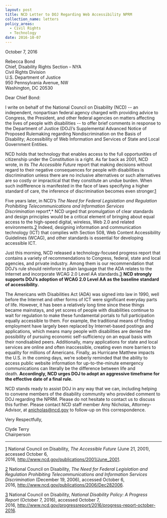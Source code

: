 ```yaml
---
layout: post
title: NCD Letter to DOJ Regarding Web Accessibility NPRM
collection_name: letters
policy_areas:
  - Civil Rights
  - Technology
date: 2016-10-07
---
```

October 7, 2016

Rebecca Bond\
Chief, Disability Rights Section – NYA\
Civil Rights Division\
U.S. Department of Justice\
950 Pennsylvania Avenue, NW\
Washington, DC 20530

Dear Chief Bond:

I write on behalf of the National Council on Disability (NCD) -- an independent, nonpartisan federal agency charged with providing advice to Congress, the President, and other federal agencies on matters affecting the lives of people with disabilities -- to offer brief comments in response to the Department of Justice (DOJ)’s Supplemental Advanced Notice of Proposed Rulemaking regarding Nondiscrimination on the Basis of Disability; Accessibility of Web Information and Services of State and Local Government Entities.

NCD holds that technology that enables access to the full opportunities of citizenship under the Constitution is a right. As far back as 2001, NCD wrote, in its *The Accessible Future* report that making decisions without regard to their negative consequences for people with disabilities is discrimination unless there are no inclusive alternatives or such alternatives are so costly or impractical that they constitute an undue burden. When such indifference is manifested in the face of laws specifying a higher standard of care, the inference of discrimination becomes even stronger.[1](https://ncd.gov/publications/2016/ncd-letter-doj-regarding-web-accessibility-nprm#_edn1)

Five years later, in NCD’s *The Need for Federal Legislation and Regulation Prohibiting Telecommunications and Information Services Discrimination* report*,* NCD urged that promulgation of clear standards and design principles would be a critical element of bringing about equal access to the high-speed digital, wireless, Web 2.0 and related environments.[2](https://ncd.gov/publications/2016/ncd-letter-doj-regarding-web-accessibility-nprm#_edn2) Indeed, designing information and communication technology (ICT) that complies with Section 508, Web Content Accessibility Guidelines (WCAG), and other standards is essential for developing accessible ICT.

Just this morning, NCD released a technology-focused progress report that contains a variety of recommendations to Congress, federal, state and local agencies, and private industry. Among them is our recommendation that DOJ’s rule should reinforce in plain language that the ADA relates to the Internet and incorporate WCAG 2.0 Level AA standards.[3](https://ncd.gov/publications/2016/ncd-letter-doj-regarding-web-accessibility-nprm#_edn3) **NCD strongly supports DOJ’s adoption of WCAG 2.0 Level AA as the baseline standard of accessibility.**

The Americans with Disabilities Act (ADA) was signed into law in 1990, well before the Internet and other forms of ICT were significant everyday parts of life. However, it has been a relatively long time since these things became mainstays, and yet scores of people with disabilities continue to wait for regulation to make these fundamental portals to full participation equally accessible to them. For example, the traditional means of finding employment have largely been replaced by Internet-based postings and applications, which means many people with disabilities are denied the possibility of pursuing economic self-sufficiency on an equal basis with their nondisabled peers. Additionally, many applications for state and local services are online and often inaccessible, creating even more barriers to equality for millions of Americans. Finally, as Hurricane Matthew impacts the U.S. in the coming days, we’re soberly reminded that the ability to access public website information for up-to-the-minute emergency communications can literally be the difference between life and death. **Accordingly, NCD urges DOJ to adopt an aggressive timeframe for the effective date of a final rule.**

NCD stands ready to assist DOJ in any way that we can, including helping to convene members of the disability community who provided comment to DOJ regarding the NPRM. Please do not hesitate to contact us to discuss this further. Please contact NCD staff member Amy Nicholas, Attorney-Advisor, at [anicholas@ncd.gov](mailto:anicholas@ncd.gov) to follow-up on this correspondence.

Very Respectfully,

Clyde Terry\
Chairperson



- - -

[1](https://ncd.gov/publications/2016/ncd-letter-doj-regarding-web-accessibility-nprm#_ednref1) National Council on Disability, *The Accessible Future* (June 21, 2001), accessed October 6, 2016, <http://www.ncd.gov/publications/2001/June_2001>.

[2](https://ncd.gov/publications/2016/ncd-letter-doj-regarding-web-accessibility-nprm#_ednref2) National Council on Disability, *The Need for Federal Legislation and Regulation Prohibiting Telecommunications and Information Services Discrimination* (December 19, 2006), accessed October 6, 2016, <http://www.ncd.gov/publications/2006/Dec282006>.

[3](https://ncd.gov/publications/2016/ncd-letter-doj-regarding-web-accessibility-nprm#_ednref3) National Council on Disability, *National Disability Policy: A Progress Report* (October 7, 2016), accessed October 7, 2016, <http://www.ncd.gov/progressreport/2016/progress-report-october-2016>.
